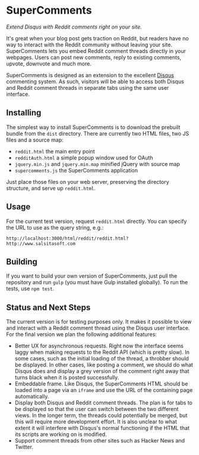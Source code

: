 # SuperComments
*Extend Disqus with Reddit comments right on your site.*

It's great when your blog post gets traction on Reddit, but readers have no way to interact with the Reddit community without leaving your site. SuperComments lets you embed Reddit comment threads directly in your webpages. Users can post new comments, reply to existing comments, upvote, downvote and much more.

SuperComments is designed as an extension to the excellent [Disqus](http://www.disqus.com) commenting system. As such, visitors will be able to access both Disqus and Reddit comment threads in separate tabs using the same user interface.

## Installing

The simplest way to install SuperComments is to download the prebuilt bundle from the `dist` directory. There are currently two HTML files, two JS files and a source map:

* `reddit.html` the main entry point
* `redditAuth.html` a simple popup window used for OAuth
* `jquery.min.js` and `jquery.min.map` minified jQuery with source map
* `supercomments.js` the SuperComments application

Just place those files on your web server, preserving the directory structure, and serve up `reddit.html`.

## Usage

For the current test version, request `reddit.html` directly. You can specify the URL to use as the query string, e.g.:

```
http://localhost:3000/html/reddit/reddit.html?http://www.salsitasoft.com
```

## Building

If you want to build your own version of SuperComments, just pull the repository and run `gulp` (you must have Gulp installed globally). To run the tests, use `npm test`.

## Status and Next Steps

The current version is for testing purposes only. It makes it possible to view and interact with a Reddit comment thread using the Disqus user interface. For the final version we plan the following additional features:

* Better UX for asynchronous requests. Right now the interface seems laggy when making requests to the Reddit API (which is pretty slow). In some cases, such as the initial loading of the thread, a throbber should be displayed. In other cases, like posting a comment, we should do what Disqus does and display a grey version of the comment right away that turns black when it is posted successfully.
* Embeddable frame. Like Disqus, the SuperComments HTML should be loaded into a page via an `iframe` and use the URL of the containing page automatically.
* Display both Disqus and Reddit comment threads. The plan is for tabs to be displayed so that the user can switch between the two different views. In the longer term, the threads could potentially be merged, but this will require more development effort. It is also unclear to what extent it will interfere with Disqus's normal functioning if the HTML that its scripts are working on is modified.
* Support comment threads from other sites such as Hacker News and Twitter.